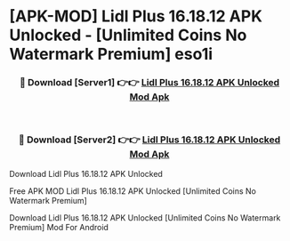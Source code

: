 # [APK-MOD] Lidl Plus 16.18.12 APK Unlocked - [Unlimited Coins No Watermark Premium] eso1i



<div align="center">
<h3>🔴 Download [Server1] 👉👉 <a href="https://momento.my/?title=Lidl_Plus_16.18.12_APK_Unlocked">Lidl Plus 16.18.12 APK Unlocked Mod Apk</a></h3><br>

<h3>🔴 Download [Server2] 👉👉 <a href="https://momento.my/?title=Lidl_Plus_16.18.12_APK_Unlocked">Lidl Plus 16.18.12 APK Unlocked Mod Apk</a></h3>
</div>



Download Lidl Plus 16.18.12 APK Unlocked 

Free APK MOD Lidl Plus 16.18.12 APK Unlocked [Unlimited Coins No Watermark Premium]

Download Lidl Plus 16.18.12 APK Unlocked [Unlimited Coins No Watermark Premium] Mod For Android
